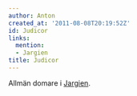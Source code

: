 ```yaml
---
author: Anton
created_at: '2011-08-08T20:19:52Z'
id: Judicor
links:
  mention:
  - Jargien
title: Judicor
---
```


Allmän domare i [Jargien].

  [Jargien]: Jargien

